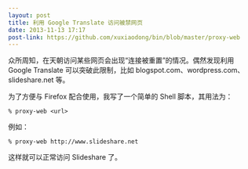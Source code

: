 ```yaml
---
layout: post
title: 利用 Google Translate 访问被禁网页
date: 2013-11-13 17:17
post-link: https://github.com/xuxiaodong/bin/blob/master/proxy-web
---
```


众所周知，在天朝访问某些网页会出现“连接被重置”的情况。偶然发现利用
Google Translate 可以突破此限制，比如 blogspot.com、wordpress.com、
slideshare.net 等。

为了方便与 Firefox 配合使用，我写了一个简单的 Shell 脚本，其用法为：

    % proxy-web <url>

例如：

    % proxy-web http://www.slideshare.net

这样就可以正常访问 Slideshare 了。
